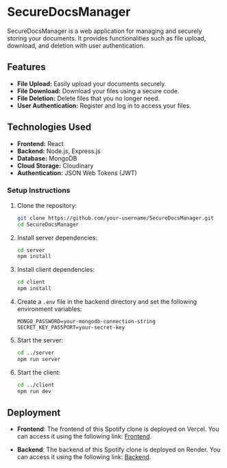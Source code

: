 # SecureDocsManager

SecureDocsManager is a web application for managing and securely storing your documents. It provides functionalities such as file upload, download, and deletion with user authentication.

## Features

- **File Upload:** Easily upload your documents securely.
- **File Download:** Download your files using a secure code.
- **File Deletion:** Delete files that you no longer need.
- **User Authentication:** Register and log in to access your files.

## Technologies Used

- **Frontend:** React
- **Backend:** Node.js, Express.js
- **Database:** MongoDB
- **Cloud Storage:** Cloudinary
- **Authentication:** JSON Web Tokens (JWT)

### Setup Instructions

1. Clone the repository:

   ```bash
   git clone https://github.com/your-username/SecureDocsManager.git
   cd SecureDocsManager
   ```

2. Install server dependencies:

   ```bash
   cd server
   npm install
   ```

3. Install client dependencies:

   ```bash
   cd client
   npm install
   ```

4. Create a `.env` file in the backend directory and set the following environment variables:

   ```env
   MONGO_PASSWORD=your-mongodb-connection-string
   SECRET_KEY_PASSPORT=your-secret-key
   ```

5. Start the server:

   ```bash
   cd ../server
   npm run server
   ```

6. Start the client:

   ```bash
   cd ../client
   npm run dev
   ```


## Deployment

- **Frontend**: The frontend of this Spotify clone is deployed on Vercel. You can access it using the following link: [Frontend](https://securedocsmanager.netlify.app/).

- **Backend**: The backend of this Spotify clone is deployed on Render. You can access it using the following link: [Backend](https://securedocsmanagerbe.onrender.com/).



